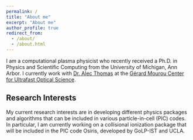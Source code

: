 ```yaml
---
permalink: /
title: "About me"
excerpt: "About me"
author_profile: true
redirect_from: 
  - /about/
  - /about.html
---
```


I am a computational plasma physicist who recently received a Ph.D. in Physics and Scientific Computing from the University of Michigan, Ann Arbor. I currently work with [Dr. Alec Thomas](https://cuos.engin.umich.edu/researchgroups/hfs/profiles/alexander-thomas/) at the [Gérard Mourou Center for Ultrafast Optical Science](https://cuos.engin.umich.edu/).

Research Interests
---
My current research interests are in developing different physics packages and algorithms that can be included in various particle-in-cell (PIC) codes. In particular, I am currently working on a collisional ionization package that will be included in the PIC code Osiris, developed by GoLP-IST and UCLA.
